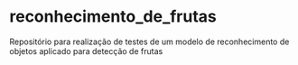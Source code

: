 # reconhecimento_de_frutas
Repositório para realização de testes de um modelo de reconhecimento de objetos aplicado para detecção de frutas
